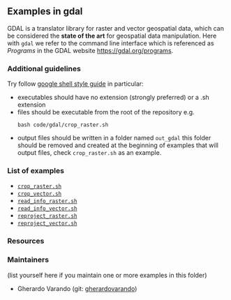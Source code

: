## Examples in gdal 


GDAL is a translator library for raster and vector geospatial data, which can 
be considered the **state of the art** for geospatial data manipulation. 
Here with `gdal` we refer to the command line interface which is 
referenced as _Programs_ in the GDAL website <https://gdal.org/programs>.


 
### Additional guidelines 

Try follow [google shell style guide](https://google.github.io/styleguide/shellguide.html) 
in particular: 

- executables should have no extension (strongly preferred) or a .sh extension
- files should be executable from the root of the repository e.g. 
  ```
  bash code/gdal/crop_raster.sh
  ``` 
- output files should be written in a folder named `out_gdal` 
  this folder should be removed and created at the beginning 
  of examples that will output files, check `crop_raster.sh` 
  as an example. 

### List of examples

- [`crop_raster.sh`](crop_raster.sh)
- [`crop_vector.sh`](crop_vector.sh)
- [`read_info_raster.sh`](read_info_raster.sh)
- [`read_info_vector.sh`](read_info_vector.sh)
- [`reproject_raster.sh`](reproject_raster.sh) 
- [`reproject_vector.sh`](reproject_vector.sh) 


### Resources 


### Maintainers 
(list yourself here if you maintain one or more examples in this folder) 

- Gherardo Varando (git: [gherardovarando](https://github.com/gherardovarando)) 

